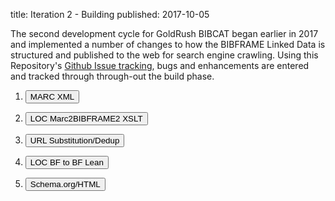 title: Iteration 2 - Building
published: 2017-10-05

The second development cycle for GoldRush BIBCAT began earlier
in 2017 and implemented a number of changes to how the BIBFRAME 
Linked Data is structured and published to the web for search 
engine crawling. Using this Repository's [Github Issue tracking](https://github.com/KnowledgeLinks/alliance-bibcat/issues), 
bugs and enhancements are entered and tracked through through-out the build phase.




<ol>
<li style="padding-bottom: 1em"><button type="button" class="btn btn-primary" data-toggle="modal" data-target="#bml-2-marc-src-dialog">MARC XML</button>

</li>
<li style="padding-bottom: 1em"><button type="button" class="btn btn-warning" data-toggle="modal" data-target="#bml-2-loc-marc2bf2">LOC Marc2BIBFRAME2 XSLT</button>
<li style="padding-bottom: 1em"><button type="button" class="btn btn-default" data-toggle="modal" data-target="#bml-2-url-sub-dedup">URL Substitution/Dedup</button>
</li>
<li style="padding-bottom: 1em"><button type="button" class="btn btn-success" data-toggle="modal" data-target="#bml-2-loc-bf-to-bf-lean">LOC BF to BF Lean</button>
</li>
<li><button type="button" class="btn btn-danger" data-toggle="modal" data-target="#bml-2-schema-html">Schema.org/HTML</button></li>
</ol>
